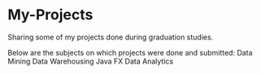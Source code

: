 # My-Projects
Sharing some of my projects done during graduation studies.

Below are the subjects on which projects were done and submitted:
Data Mining
Data Warehousing
Java FX
Data Analytics
